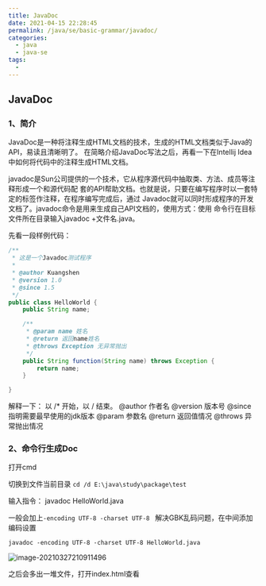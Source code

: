 ```yaml
---
title: JavaDoc
date: 2021-04-15 22:28:45
permalink: /java/se/basic-grammar/javadoc/
categories: 
  - java
  - java-se
tags: 
  - 
---
```


## JavaDoc

### 1、简介

JavaDoc是一种将注释生成HTML文档的技术，生成的HTML文档类似于Java的API，易读且清晰明了。 在简略介绍JavaDoc写法之后，再看一下在Intellij Idea 中如何将代码中的注释生成HTML文档。

 javadoc是Sun公司提供的一个技术，它从程序源代码中抽取类、方法、成员等注释形成一个和源代码配 套的API帮助文档。也就是说，只要在编写程序时以一套特定的标签作注释，在程序编写完成后，通过 Javadoc就可以同时形成程序的开发文档了。javadoc命令是用来生成自己API文档的，使用方式：使用 命令行在目标文件所在目录输入javadoc +文件名.java。

先看一段样例代码：

```java
/**
 * 这是一个Javadoc测试程序
 *
 * @author Kuangshen
 * @version 1.0
 * @since 1.5
 */
public class HelloWorld {
    public String name;

    /**
     * @param name 姓名
     * @return 返回name姓名
     * @throws Exception 无异常抛出
     */
    public String function(String name) throws Exception {
        return name;
    }

}
```

解释一下：
以 /* 开始，以 / 结束。
@author 作者名
@version 版本号
@since 指明需要最早使用的jdk版本
@param 参数名
@return 返回值情况
@throws 异常抛出情况

### 2、命令行生成Doc

打开cmd

切换到文件当前目录  `cd /d E:\java\study\package\test`

输入指令： javadoc HelloWorld.java

一般会加上`-encoding UTF-8 -charset UTF-8 ` 解决GBK乱码问题，在中间添加编码设置

```
javadoc -encoding UTF-8 -charset UTF-8 HelloWorld.java
```

![image-20210327210911496](https://cdn.jsdelivr.net/gh/oddfar/static/img/JavaSE-基础语法.assets/image-20210327210911496.png)

之后会多出一堆文件，打开index.html查看